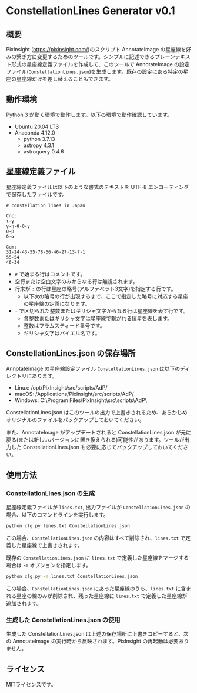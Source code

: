 # ConstellationLines Generator v0.1

## 概要

PixInsight (https://pixinsight.com/)のスクリプト AnnotateImage の星座線を好みの繋ぎ方に変更するためのツールです。シンプルに記述できるプレーンテキスト形式の星座線定義ファイルを作成して、このツールで AnnotateImage の設定ファイル(`ConstellationLines.json`)を生成します。既存の設定にある特定の星座の星座線だけを差し替えることもできます。

## 動作環境

Python 3 が動く環境で動作します。以下の環境で動作確認しています。

- Ubuntu 20.04 LTS
- Anaconda 4.12.0
  - python 3.7.13
  - astropy 4.3.1
  - astroquery 0.4.6

## 星座線定義ファイル

星座線定義ファイルは以下のような書式のテキストを UTF-8 エンコーディングで保存したファイルです。

```
# constellation lines in Japan

Cnc:
ι-γ
γ-η-θ-δ-γ
θ-β
δ-α

Gem:
31-24-43-55-78-66-46-27-13-7-1
55-54
46-34
```

- `#` で始まる行はコメントです。
- 空行または空白文字のみからなる行は無視されます。
- 行末が `:` の行は星座の略号(アルファベット3文字)を指定する行です。
  - 以下次の略号の行が出現するまで、ここで指定した略号に対応する星座の星座線の定義になります。
- `-` で区切られた整数またはギリシャ文字からなる行は星座線を表す行です。
  - 各整数またはギリシャ文字は星座線で繋がれる恒星を表します。
  - 整数はフラムスティード番号です。
  - ギリシャ文字はバイエル名です。

## ConstellationLines.json の保存場所

AnnotateImage の星座線設定ファイル `ConstellationLines.json` は以下のディレクトリにあります。

- Linux: /opt/PixInsight/src/scripts/AdP/
- macOS: /Applications/PixInsight/src/scripts/AdP/
- Windows: C:\Program Files\PixInsight\src\scripts\AdP\

ConstellationLines.json はこのツールの出力で上書きされるため、あらかじめオリジナルのファイルをバックアップしておいてください。

また、AnnotateImage がアップデートされると ConstellationLines.json が元に戻る(または新しいバージョンに置き換えられる)可能性があります。ツールが出力した  ConstellationLines.json も必要に応じてバックアップしておいてください。

## 使用方法

### ConstellationLines.json の生成

星座線定義ファイルが `lines.txt`, 出力ファイルが `ConstellationLines.json` の場合、以下のコマンドラインを実行します。

```sh
python clg.py lines.txt ConstellationLines.json
```

この場合、`ConstellationLines.json` の内容はすべて削除され、`lines.txt` で定義した星座線で上書きされます。

既存の `ConstellationLines.json` に `lines.txt` で定義した星座線をマージする場合は `-m` オプションを指定します。

```sh
python clg.py -m lines.txt ConstellationLines.json
```

この場合、`ConstellationLines.json` にあった星座線のうち、`lines.txt` に含まれる星座の線のみが削除され、残った星座線に `lines.txt` で定義した星座線が追加されます。

### 生成した ConstellationLines.json の使用

生成した ConstellationLines.json は上述の保存場所に上書きコピーすると、次の AnnotateImage の実行時から反映されます。PixInsight の再起動は必要ありません。

## ライセンス

MITライセンスです。